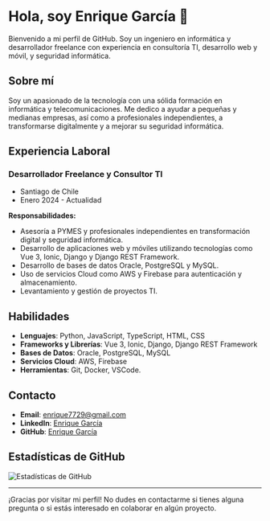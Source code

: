 # Hola, soy Enrique García 👋

Bienvenido a mi perfil de GitHub. Soy un ingeniero en informática y desarrollador freelance con experiencia en consultoría TI, desarrollo web y móvil, y seguridad informática.

## Sobre mí

Soy un apasionado de la tecnología con una sólida formación en informática y telecomunicaciones. Me dedico a ayudar a pequeñas y medianas empresas, así como a profesionales independientes, a transformarse digitalmente y a mejorar su seguridad informática.

## Experiencia Laboral

### Desarrollador Freelance y Consultor TI
- Santiago de Chile
- Enero 2024 - Actualidad

**Responsabilidades:**
- Asesoría a PYMES y profesionales independientes en transformación digital y seguridad informática.
- Desarrollo de aplicaciones web y móviles utilizando tecnologías como Vue 3, Ionic, Django y Django REST Framework.
- Desarrollo de bases de datos Oracle, PostgreSQL y MySQL.
- Uso de servicios Cloud como AWS y Firebase para autenticación y almacenamiento.
- Levantamiento y gestión de proyectos TI.

## Habilidades

- **Lenguajes**: Python, JavaScript, TypeScript, HTML, CSS
- **Frameworks y Librerías**: Vue 3, Ionic, Django, Django REST Framework
- **Bases de Datos**: Oracle, PostgreSQL, MySQL
- **Servicios Cloud**: AWS, Firebase
- **Herramientas**: Git, Docker, VSCode.

## Contacto

- **Email**: enrique7729@gmail.com
- **LinkedIn**: [Enrique García](https://www.linkedin.com/in/enrique-g-2462171b4/)
- **GitHub**: [Enrique García](https://github.com/enriquegarcia7)

## Estadísticas de GitHub

![Estadísticas de GitHub](https://github-readme-stats.vercel.app/api?username=enriquegarcia7&show_icons=true&theme=radical)

---

¡Gracias por visitar mi perfil! No dudes en contactarme si tienes alguna pregunta o si estás interesado en colaborar en algún proyecto.
